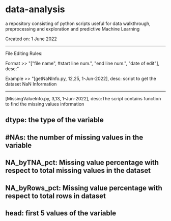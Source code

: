# data-analysis
a repository consisting of python scripts useful for data walkthrough, preprocessing and exploration and predictive Machine Learning

Created on: 1 June 2022

-----------------------------------

File Editing Rules:

Format >> "["file name", #start line num.", "end line num.", "date of edit"], desc:<description>"
  
Example >> "[getNaNInfo.py, 12,25, 1-Jun-2022], desc: script to get the dataset NaN Information
  
-----------------------------------

[MissingValueInfo.py, 3,13, 1-Jun-2022], 
desc:The script contains function to find the missing values information
  ## dtype: the type of the variable
  ## #NAs: the number of missing values in the variable 
  ## NA_byTNA_pct: Missing value percentage with respect to total missing values in the dataset
  ## NA_byRows_pct: Missing value percentage with respect to total rows in dataset
  ## head: first 5 values of the variable
